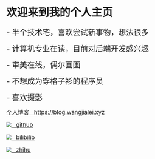 # 欢迎来到我的个人主页

<div style="font-size:20px;">
- 半个技术宅，喜欢尝试新事物，想法很多
</div>

<p>

<div style="font-size:20px;">
- 计算机专业在读，目前对后端开发感兴趣
</div>

<p>

<div style="font-size:20px;">
- 审美在线，偶尔画画
</div>
 
<p>
 
<div style="font-size:20px;">
- 不想成为穿格子衫的程序员
</div>

<p>

<div style="font-size:20px;">
- 喜欢摄影
</div>

<p>

<div style="font-size:15px;">
  <a href="https://blog.wangjialei.xyz">个人博客 &nbsp; https://blog.wangjialei.xyz</a> 
</div>
 
<p>  
  
<div style="font-size:15px;">  
  <a href="https://github.com/wjl-lab"><img src="./gtihub.ico" style="zoom:80%;"/> &nbsp; github</a>
</div>

<p>

<div style="font-size:15px;">
  <a href="https://space.bilibili.com/433694656"><img src="./bilibili.ico" style="zoom:80%;"/> &nbsp; bilibilib</a> 
</div>    
  
<p>  
  
<div style="font-size:15px;">
  <a href="https://www.zhihu.com/people/zao-zao-zao-63-70"><img src="./zhihu.ico" style="zoom:80%;"/> &nbsp; zhihu</a>   
</div>   

